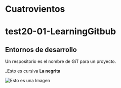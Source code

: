 Cuatrovientos
===============
# test20-01-LearningGitbub
## Entornos de desarrollo

Un respositorio es el nombre de GiT para un proyecto.

_Esto es cursiva
**La negrita**

![Esto es una Imagen](https://www.google.com/search?q=monty+python&tbm=isch&chips=q:monty+python,g_1:wallpaper:dLjV0_9_MOE%3D&client=firefox-b-d&hl=es&sa=X&ved=2ahUKEwii7feyx4HsAhWt0eAKHWm1AWAQ4lYoAHoECAEQFQ&biw=1263&bih=579#imgrc=Qoc13GIXH-YLqM)
